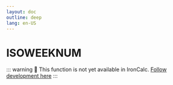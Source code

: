 ```yaml
---
layout: doc
outline: deep
lang: en-US
---
```


# ISOWEEKNUM

::: warning
🚧 This function is not yet available in IronCalc.
[Follow development here](https://github.com/ironcalc/IronCalc/labels/Functions)
:::